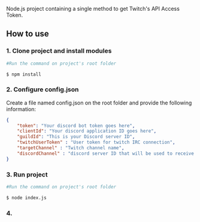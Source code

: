 Node.js project containing a single method to get Twitch's API Access Token.


## How to use

### 1. Clone project and install modules

```bash
#Run the command on project's root folder

$ npm install
```

### 2. Configure config.json

Create a file named config.json on the root folder and provide the following information:

```json
{	
	"token": "Your discord bot token goes here",
	"clientId": "Your discord application ID goes here",
	"guildId": "This is your Discord server ID",
	"twitchUserToken" : "User token for twitch IRC connection",
	"targetChannel" : "Twitch channel name",
	"discordChannel" : "discord server ID that will be used to receive twitch chat messages"
}
```


### 3. Run project

```bash
#Run the command on project's root folder

$ node index.js
```


### 4.
